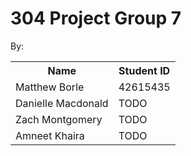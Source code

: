 <h1> 304 Project Group 7 </h1>

By:
<table style="width:100%">
<tr>
    <th>Name</th>
    <th>Student ID</th>
</tr>
<tr>
    <td>Matthew Borle</td>
    <td>42615435</td>
</tr>
<tr>
    <td>Danielle Macdonald</td>
    <td>TODO</td>
</tr>
<tr>
    <td>Zach Montgomery</td>
    <td>TODO</td>
</tr>
<tr>
    <td>Amneet Khaira</td>
    <td>TODO</td>
</tr>
</table>